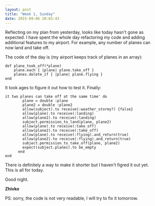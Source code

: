 ```yaml
---
layout: post
title: "Week 1, Sunday"
date: 2015-09-06 20:03:43
---
```


Reflecting on my plan from yesterday, looks like today hasn't gone as expected. I have spent the whole day refactoring my code and adding additional features to my airport. For example,
any number of planes can now land and take off.

The code of the day is (my airport keeps track of planes in an array):

    def plane_took_off(*plane)
        plane.each { |plane| plane.take_off }
        planes.delete_if { |plane| plane.flying }
    end

It took ages to figure it out how to test it. Finally:

    it two planes can take off at the same time' do
            plane = double :plane
            plane2 = double :plane2
            allow(subject).to receive(:weather_stormy?) {false}
            allow(plane).to receive(:landing)
            allow(plane2).to receive(:landing)
            subject.permission_to_land(plane, plane2)
            allow(plane).to receive(:take_off)
            allow(plane2).to receive(:take_off)
            allow(plane).to receive(:flying).and_return(true)
            allow(plane2).to receive(:flying).and_return(true)
            subject.permission_to_take_off(plane, plane2)
            expect(subject.planes).to be_empty
          end
    end

There is definitely a way to make it shorter but I haven't figred it out yet. This is all for today.

Good night.

__Zhivko__

PS: sorry, the code is not very readable, I will try to fix it tomorrow.
